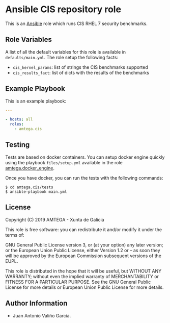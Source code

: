# Ansible CIS repository role

This is an [Ansible](http://www.ansible.com) role which runs CIS RHEL 7 security benchmarks.

## Role Variables

A list of all the default variables for this role is available in `defaults/main.yml`. The role setup the following facts:

- `cis_kernel_params`: list of strings the CIS benchmarks supported
- `cis_results_fact`: list of dicts with the results of the benchmarks

## Example Playbook

This is an example playbook:

```yaml
---

- hosts: all
  roles:
    - amtega.cis
```

## Testing

Tests are based on docker containers. You can setup docker engine quickly using the playbook `files/setup.yml` available in the role [amtega.docker_engine](https://galaxy.ansible.com/amtega/docker_engine).

Once you have docker, you can run the tests with the following commands:

```shell
$ cd amtega.cis/tests
$ ansible-playbook main.yml
```

## License

Copyright (C) 2019 AMTEGA - Xunta de Galicia

This role is free software: you can redistribute it and/or modify it under the terms of:

GNU General Public License version 3, or (at your option) any later version; or the European Union Public License, either Version 1.2 or – as soon they will be approved by the European Commission ­subsequent versions of the EUPL.

This role is distributed in the hope that it will be useful, but WITHOUT ANY WARRANTY; without even the implied warranty of MERCHANTABILITY or FITNESS FOR A PARTICULAR PURPOSE.  See the GNU General Public License for more details or European Union Public License for more details.

## Author Information

- Juan Antonio Valiño García.
